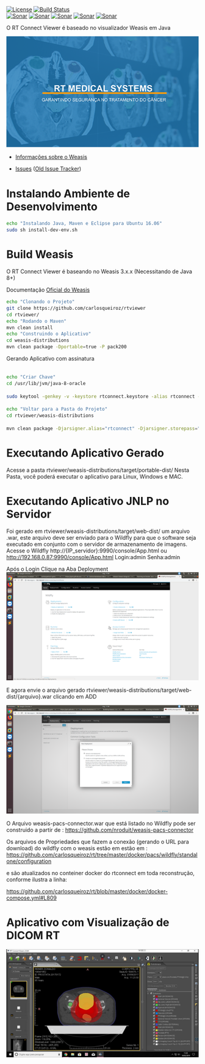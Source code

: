 [![License](https://img.shields.io/badge/License-EPL%202.0-blue.svg)](https://opensource.org/licenses/EPL-2.0) [![Build Status](https://travis-ci.com/nroduit/Weasis.svg?branch=master)](https://travis-ci.com/nroduit/Weasis)   
[![Sonar](https://sonarcloud.io/api/project_badges/measure?project=org.weasis%3Aweasis-framework&metric=ncloc)](https://sonarcloud.io/component_measures?id=org.weasis%3Aweasis-framework) [![Sonar](https://sonarcloud.io/api/project_badges/measure?project=org.weasis%3Aweasis-framework&metric=reliability_rating)](https://sonarcloud.io/component_measures?id=org.weasis%3Aweasis-framework) [![Sonar](https://sonarcloud.io/api/project_badges/measure?project=org.weasis%3Aweasis-framework&metric=sqale_rating)](https://sonarcloud.io/component_measures?id=org.weasis%3Aweasis-framework) [![Sonar](https://sonarcloud.io/api/project_badges/measure?project=org.weasis%3Aweasis-framework&metric=security_rating)](https://sonarcloud.io/component_measures?id=org.weasis%3Aweasis-framework) [![Sonar](https://sonarcloud.io/api/project_badges/measure?project=org.weasis%3Aweasis-framework&metric=alert_status)](https://sonarcloud.io/dashboard?id=org.weasis%3Aweasis-framework)    

O RT Connect Viewer é baseado no visualizador Weasis em Java

![Weasis](weasis-distributions/resources/images/about.png)

* [Informações sobre o Weasis](https://nroduit.github.io)

* [Issues](https://github.com/nroduit/Weasis/issues) ([Old Issue Tracker](https://dcm4che.atlassian.net/projects/WEA))

# Instalando Ambiente de Desenvolvimento
``` bash
echo "Instalando Java, Maven e Eclipse para Ubuntu 16.06"
sudo sh install-dev-env.sh
```

# Build Weasis

O RT Connect Viewer é baseando no  Weasis 3.x.x (Necessitando de  Java 8+)

Documentação [Oficial do Weasis](https://nroduit.github.io/en/getting-started/building-weasis)
``` bash
echo "Clonando o Projeto"
git clone https://github.com/carlosqueiroz/rtviewer
cd rtviewer/
echo "Rodando o Maven"
mvn clean install
echo "Construindo o Aplicativo"
cd weasis-distributions
mvn clean package -Dportable=true -P pack200
 ```

 Gerando Aplicativo com assinatura

 ``` bash

echo "Criar Chave"
cd /usr/lib/jvm/java-8-oracle

sudo keytool -genkey -v -keystore rtconnect.keystore -alias rtconnect -keyalg RSA -keysize 2048 -validity 10000

echo "Voltar para a Pasta do Projeto"
cd rtviewer/weasis-distributions

 mvn clean package -Djarsigner.alias="rtconnect" -Djarsigner.storepass="rtconnect" -Djarsigner.keystore="/usr/lib/jvm/java-8-oracle/rtconnect.keystore" -Dportable=true -P pack200

 ```

# Executando Aplicativo Gerado
Acesse a pasta rtviewer/weasis-distributions/target/portable-dist/
Nesta Pasta, você poderá executar o aplicativo para Linux, Windows e MAC.

# Executando Aplicativo JNLP no Servidor

Foi gerado em  rtviewer/weasis-distributions/target/web-dist/ um arquivo .war, este arquivo deve ser enviado para o Wildfly para que o software seja executado em conjunto com o servidor de armazenamento de imagens.
Acesse o Wildfly 
http://{IP_servidor}:9990/console/App.html
ou
http://192.168.0.87:9990/console/App.html
Login:admin
Senha:admin

Após o Login Clique na Aba Deployment
![Weasis](docs/1.png)

E agora envie o arquivo  gerado  rtviewer/weasis-distributions/target/web-dist/{arquivo}.war clicando em ADD

![Weasis](docs/2.png)

O Arquivo weasis-pacs-connector.war  que está  listado no Wildfly pode ser construido a partir de : https://github.com/nroduit/weasis-pacs-connector

Os arquivos de Propriedades que fazem a conexão (gerando o URL para download) do wildfly com o weasis estão em
estão em :
https://github.com/carlosqueiroz/rt/tree/master/docker/pacs/wildfly/standalone/configuration

e são atualizados no conteiner docker do rtconnect em toda reconstrução, conforme ilustra a linha:

https://github.com/carlosqueiroz/rt/blob/master/docker/docker-compose.yml#L809 

# Aplicativo com Visualização de DICOM RT

![Weasis](docs/3.png)